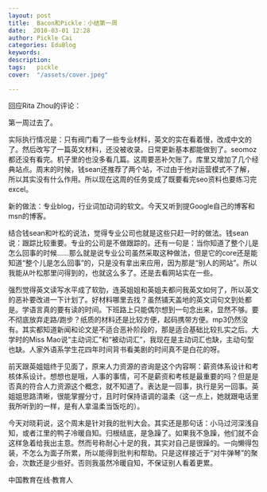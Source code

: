 ```yaml
---
layout: post  
title:  Bacon和Pickle：小结第一周  
date:  2010-03-01 12:28  
author: Pickle Cai  
categories: EduBlog  
keywords: 
description:   
tags:	pickle   
cover:  "/assets/cover.jpeg"  

---  
```

    
回应Rita Zhou的评论：



 



第一周过去了。



实际执行情况是：只有阀门看了一些专业材料，英文的实在看着慢，改成中文的了。然后改写了一篇英文材料，还没被收录。日常更新基本都能做到了。seomoz都还没有看完。机子里的也没多看几篇。这周要恶补欠账了。库里又增加了几个经典站点。周末的时候，钱sean还推荐了两个站，不过由于他对运营模式不了解，所以其实没有什么作用。所以现在这周的任务变成了既要看完seo资料也要练习完excel。



新的做法：专业blog，行业词加动词的软文。今天又听到提Google自己的博客和msn的博客。



结合钱sean和叶松的说法，觉得专业公司也就是这些只赶一时的做法。钱sean说：跟踪比较重要。专业的公司是不做跟踪的。还有一句是：当你知道了整个儿是怎么回事的时候……那么就是说专业公司虽然采取这种做法，但是它的core还是能知道“整个儿是怎么回事”的，只是没有拿出来应用，因为那是“别人的网站”。所以我能从叶松那里问得到的，也就这么多了。还是去看网站实在一些。



 



强烈觉得英文读写水平成了软肋，连英姐姐和英姐夫都问我英文如何了，所以英文的恶补要改进一下计划了。好材料哪里去找？虽然铺天盖地的英文词句文到处都是。学语言真的要有读的时间。下班路上只能偶尔想到一句念出来，显然不够。要不彻底放弃走路/跑步？纸质的材料还是比较方便，起码携带方便。mp3仍然没有。其实都知道新闻和论文是不适合恶补阶段的，那是适合基础比较扎实之后。大学时的Miss Mao说“主动词汇”和“被动词汇”，我现在是主动词汇也缺，主动句型也缺。人家外语系学生花四年时间背书看美剧的时间真不是白花的呀。



 



前天跟英姐姐终于见面了，原来人力资源的咨询是这个内容啊：薪资体系设计和考核体系设计。想想也是哦，人事的事情，可不是薪资和考核是最重要的吗？但是是否真的符合人力资源这个概念，就不知道了。表达是一回事，执行是另一回事。英姐姐思路清晰，很能掌握分寸，且时时保持语调的温柔（这一点上，她就跟电话里我所听到的一样，是有人拿温柔当饭吃的）。



 



今天对晓莉说，这个周末是针对我的批判大会。其实还是那句话：小马过河深浅自知，或者江里的鸭子冷暖自知。归根结底，是急躁了。如果我不急躁，他们就不会这样急着给我出主意。然而号称耐心十足的我，其实对自己是很躁的。一向懒得包装，不怎么为面子所累，所以能得到批判和帮助。只是这样接近于“对牛弹琴”的聚会，次数还是少些好。否则我虽然冷暖自知，不保证别人看着更累。



		    
 中国教育在线·教育人

